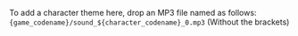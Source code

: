 To add a character theme here, drop an MP3 file named as follows: `{game_codename}/sound_${character_codename}_0.mp3` (Without the brackets)